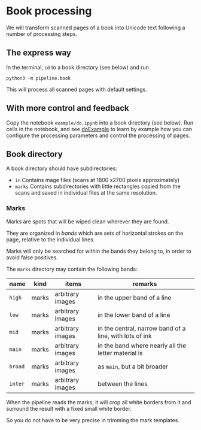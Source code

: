 # Book processing

We will transform scanned pages of a book into Unicode text
following a number of processing steps.

## The express way

In the terminal, `cd` to a book directory (see below) and run

```
python3 -m pipeline.book
```

This will process all scanned pages with default settings.

## With more control and feedback

Copy the notebook `example/do.ipynb` into a book directory (see below).
Run cells in the notebook, and see
[doExample](https://github.com/among/fusus/blob/master/example/doExample.ipynb)
to learn by example how you can configure the processing parameters
and control the processing of pages.

## Book directory

A book directory should have subdirectories:

*   `in`
    Contains mage files (scans at 1800 x2700 pixels approximately)
*   `marks`
    Contains subdirectories with little rectangles copied from the scans
    and saved in individual files at the same resolution.

### Marks

Marks are spots that will be wiped clean wherever they are found.

They are organized in *bands* which are sets of horizontal strokes on the page,
relative to the individual lines.

Marks will only be searched for within the bands they belong to, in order to
avoid false positives.

The `marks` directory may contain the following bands:

name | kind | items | remarks
--- | --- | --- | ---
`high` | marks | arbitrary images | in the upper band of a line
`low` | marks | arbitrary images | in the lower band of a line
`mid` | marks | arbitrary images | in the central, narrow band of a line, with lots of ink
`main` | marks | arbitrary images | in the band where nearly all the letter material is
`broad` | marks | arbitrary images | as `main`, but a bit broader
`inter` | marks | arbitrary images | between the lines

When the pipeline reads the marks, it will crop all white borders from it and 
surround the result with a fixed small white border.

So you do not have to be very precise in trimming the mark templates.
